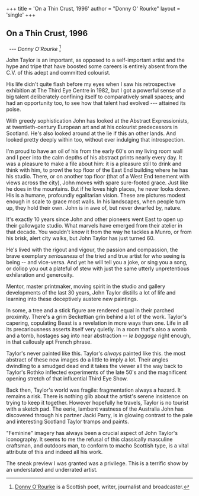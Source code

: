 +++
title = 'On a Thin Crust, 1996'
author = "Donny O' Rourke"
layout = 'single'
+++
<article class="essay">
<h1>On a Thin Crust, 1996</h1>

&nbsp;&nbsp;--- *Donny O'Rourke* [^donny]

[^donny]: [Donny O'Rourke](https://www.rlf.org.uk/fellowships/donny-orourke/) is a Scottish poet, writer, journalist and broadcaster.

John Taylor is an important, as opposed to a self-important artist and the hype and tripe that have boosted some careers is entirely absent from the C.V. of this adept and committed colourist.

His life didn't quite flash before my eyes when I saw his retrospective exhibition at The Third Eye Centre in 1982, but I got a powerful sense of a big talent deliberately confining itself to comparatively small spaces; and had an opportunity too, to see how that talent had evolved --- attained its poise.

With greedy sophistication John has looked at the Abstract Expressionists, at twentieth-century European art and at his colourist predecessors in Scotland. He's also looked around at the lie if this an other lands. And looked pretty deeply within too, without ever indulging that introspection.

I'm proud to have an oil of his from the early 60's on my living room wall and I peer into the calm depths of his abstract prints nearly every day. It was a pleasure to make a file about him: it is a pleasure still to drink and think with him, to prowl the top floor of the East End building where he has his studio. There, or on another top floor (that of a West End tenement with views across the city), John moves with spare sure-footed grace. Just like he does in the mountains. But if he loves high places, he never looks down. His is a humane, profoundly egalitarian vision. These are pictures modest enough in scale to grace most walls. In his landscapes, when people turn up, they hold their own. John is in awe of, but never dwarfed by, nature.

It's exactly 10 years since John and other pioneers went East to open up their gallowgate studio. What marvels have emerged from their atelier in that decade. You wouldn't know it from the way he tackles a Munro, or from his brisk, alert city walks, but John Taylor has just turned 60.

He's lived with the rigout and vigour, the passion and compassion, the brave exemplary *seriousness* of the tried and true artist for who seeing is being -- and vice-versa. And yet he will tell you a joke, or sing you a song, or dollop you out a plateful of stew with just the same utterly unpretentious exhilaration and generosity.

Mentor, master printmaker, moving spirit in the studio and gallery developments of the last 30 years, John Taylor distills a lot of life and learning into these deceptively austere new paintings.

In some, a tree and a stick figure are rendered equal in their parched proximity. There's a grim Beckettian grin behind a lot of the work. Taylor's capering, copulating Beast is a revelation in more ways than one. Life in all its precariousness asserts itself very quietly. In a room that's also a womb and a tomb, hostages sag into near abstraction -- *le baggage* right enough, in that callously apt French phrase.

Taylor's never painted like this. Taylor's *always* painted like this. the most abstract of these new images do a little to imply a lot. Their angles dwindling to a smudged dead end it takes the viewer all the way back to Taylor's Rothko inflected experiments of the late 50's and the magnificent opening stretch of that influential Third Eye Show.

Back then, Taylor's world was fragile: fragmentation always a hazard. It remains a risk. There is nothing glib about the artist's serene insistence on trying to keep it together. However hopefully he travels, Taylor is no tourist with a sketch pad. The eerie, lambent vastness of the Australia John has discovered through his partner Jacki Parry, is in glowing contrast to the pale and interesting Scotland Taylor tramps and paints.

"Feminine" imagery has always been a crucial aspect of John Taylor's iconography. It seems to me the refusal of this classically masculine craftsman, and outdoors man, to conform to macho Scottish type, is a vital attribute of this and indeed all his work.

The sneak preview I was granted was a privilege. This is a terrific show by an understated and underrated artist.
</article>
